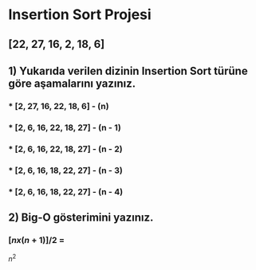 # Insertion Sort Projesi

## [22, 27, 16, 2, 18, 6] 

## 1) Yukarıda verilen dizinin Insertion Sort türüne göre aşamalarını yazınız. 

###    * [2, 27, 16, 22, 18, 6] - (n)
###    * [2, 6, 16, 22, 18, 27] - (n - 1)
###    * [2, 6, 16, 22, 18, 27] - (n - 2)
###    * [2, 6, 16, 18, 22, 27] - (n - 3)
###    * [2, 6, 16, 18, 22, 27] - (n - 4)

## 2) Big-O gösterimini yazınız.

### $[nx(n+1)] / 2$ = 

$n^2$




